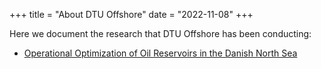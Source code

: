 +++
title = "About DTU Offshore"
date = "2022-11-08"
+++

Here we document the research that DTU Offshore has been conducting:

- [Operational Optimization of Oil Reservoirs in the Danish North Sea](https://orbit.dtu.dk/en/publications/operational-optimization-of-oil-reservoirs-in-the-danish-north-se)
